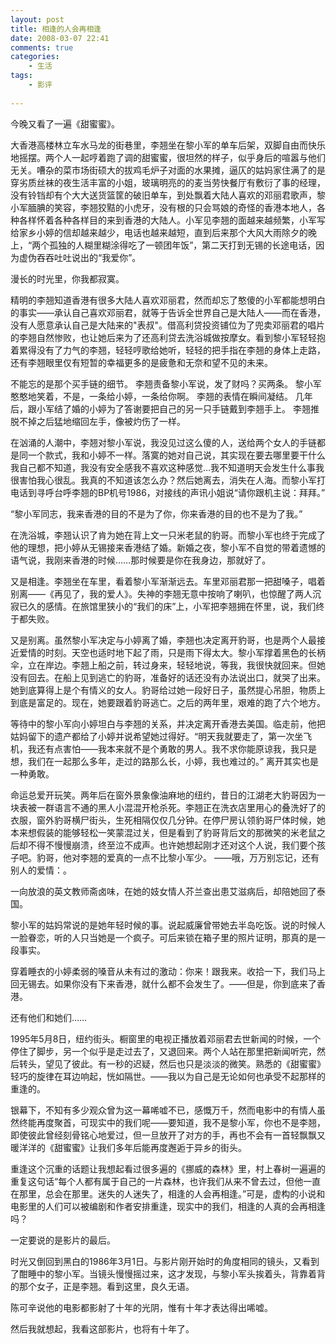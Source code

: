 ```yaml
---
layout: post
title: 相逢的人会再相逢
date: 2008-03-07 22:41
comments: true
categories:
    - 生活
tags:
    - 影评
    
---
```


今晚又看了一遍《甜蜜蜜》。 

大香港高楼林立车水马龙的街巷里，李翘坐在黎小军的单车后架，双脚自由而快乐地摇摆。两个人一起哼着跑了调的甜蜜蜜，很坦然的样子，似乎身后的喧嚣与他们无关。嘈杂的菜市场街硕大的拔鸡毛炉子对面的水果摊，逼仄的姑妈家住满了的是穿劣质丝袜的夜生活丰富的小姐，玻璃明亮的的麦当劳快餐厅有敷衍了事的经理，没有铃铛却有个大大送货篮筐的破旧单车，到处飘着大陆人喜欢的邓丽君歌声，黎小军腼腆的笑容，李翘狡黠的小虎牙，没有根的只会骂娘的奇怪的香港本地人，各种各样怀着各种各样目的来到香港的大陆人。小军见李翘的面越来越频繁，小军写给家乡小婷的信却越来越少，电话也越来越短，直到后来那个大风大雨除夕的晚上，“两个孤独的人糊里糊涂得吃了一顿团年饭”，第二天打到无锡的长途电话，因为虚伪吞吞吐吐说出的“我爱你”。

漫长的时光里，你我都寂寞。

精明的李翘知道香港有很多大陆人喜欢邓丽君，然而却忘了憨傻的小军都能想明白的事实——承认自己喜欢邓丽君，就等于告诉全世界自己是大陆人——而在香港，没有人愿意承认自己是大陆来的"表叔"。借高利贷投资铺位为了兜卖邓丽君的唱片的李翘自然惨败，也让她后来为了还高利贷去洗浴城做按摩女。看到黎小军轻轻抱着累得没有了力气的李翘，轻轻哼歌给她听，轻轻的把手指在李翘的身体上走路，还有李翘眼里仅有短暂的幸福更多的是疲惫和无奈和望不见的未来。

不能忘的是那个买手链的细节。
李翘责备黎小军说，发了财吗？买两条。 
黎小军憨憨地笑着，不是，一条给小婷，一条给你啊。 
李翘的表情在瞬间凝结。 
几年后，跟小军结了婚的小婷为了答谢要把自己的另一只手链戴到李翘手上。 
李翘推脱不掉之后猛地缩回左手，像被灼伤了一样。 

在汹涌的人潮中，李翘对黎小军说，我没见过这么傻的人，送给两个女人的手链都是同一个款式，我和小婷不一样。落寞的她对自己说，其实现在要去哪里要干什么我自己都不知道，我没有安全感我不喜欢这种感觉…我不知道明天会发生什么事我很害怕我心很乱。我真的不知道该怎么办？然后她离去，消失在人海。而黎小军打电话到寻呼台呼李翘的BP机号1986，对接线的声讯小姐说“请你跟机主说：拜拜。”

“黎小军同志，我来香港的目的不是为了你，你来香港的目的也不是为了我。”

在洗浴城，李翘认识了肯为她在背上文一只米老鼠的豹哥。而黎小军也终于完成了他的理想，把小婷从无锡接来香港结了婚。新婚之夜，黎小军不自觉的带着遗憾的语气说，我刚来香港的时候……那时候要是你在我身边，那就好了。

又是相逢。李翘坐在车里，看着黎小军渐渐远去。车里邓丽君那一把甜嗓子，唱着别离——《再见了，我的爱人》。失神的李翘无意中按响了喇叭，也惊醒了两人沉寂已久的感情。在旅馆里狭小的“我们的床”上，小军把李翘拥在怀里，说，我们终于都失败。

又是别离。虽然黎小军决定与小婷离了婚，李翘也决定离开豹哥，也是两个人最接近爱情的时刻。天空也适时地下起了雨，只是雨下得太大。黎小军撑着黑色的长柄伞，立在岸边。李翘上船之前，转过身来，轻轻地说，等我，我很快就回来。但她没有回去。在船上见到逃亡的豹哥，准备好的话还没有办法说出口，就哭了出来。她到底算得上是个有情义的女人。豹哥给过她一段好日子，虽然提心吊胆，物质上到底是富足的。现在，她要跟着豹哥逃亡。之后的两年里，艰难的跑了六个地方。

等待中的黎小军向小婷坦白与李翘的关系，并决定离开香港去美国。临走前，他把姑妈留下的遗产都给了小婷并说希望她过得好。“明天我就要走了，第一次坐飞机，我还有点害怕——我本来就不是个勇敢的男人。我不求你能原谅我，我只是想，我们在一起那么多年，走过的路那么长，小婷，我也难过的。” 离开其实也是一种勇敢。

命运总爱开玩笑。两年后在窗外景象像油麻地的纽约，昔日的江湖老大豹哥因为一块表被一群语言不通的黑人小混混开枪杀死。李翘正在洗衣店里用心的叠洗好了的衣服，窗外豹哥横尸街头，生死相隔仅仅几分钟。在停尸房认领豹哥尸体时候，她本来想假装的能够轻松一笑蒙混过关，但是看到了豹哥背后文的那微笑的米老鼠之后却不得不慢慢崩溃，终至泣不成声。也许她想起刚才还对这个人说，我们要个孩子吧。豹哥，他对李翘的爱真的一点不比黎小军少。 ——哦，万万别忘记，还有别人的爱情：。
 
一向放浪的英文教师斋卤味，在她的妓女情人芥兰查出患艾滋病后，却陪她回了泰国。
  
黎小军的姑妈常说的是她年轻时候的事。说起威廉曾带她去半岛吃饭。说的时候人一脸眷恋，听的人只当她是一个疯子。可后来锁在箱子里的照片证明，那真的是一段事实。

穿着睡衣的小婷柔弱的嗓音从未有过的激动：你来！跟我来。收拾一下，我们马上回无锡去。如果你没有下来香港，就什么都不会发生了。——但是，你到底来了香港。

还有他们和她们……

1995年5月8日，纽约街头。橱窗里的电视正播放着邓丽君去世新闻的时候，一个停住了脚步，另一个似乎是走过去了，又退回来。两个人站在那里把新闻听完，然后转头，望见了彼此。有一秒的迟疑，然后也只是淡淡的微笑。熟悉的《甜蜜蜜》轻巧的旋律在耳边响起，恍如隔世。——我以为自己是无论如何也承受不起那样的重逢的。

银幕下，不知有多少观众曾为这一幕唏嘘不已，感慨万千，然而电影中的有情人虽然终能再度聚首，可现实中的我们呢——要知道，我不是黎小军，你也不是李翘，即使彼此曾经刻骨铭心地爱过，但一旦放开了对方的手，再也不会有一首轻飘飘又暖洋洋的《甜蜜蜜》让我们多年后能再度邂逅于异乡的街头。

重逢这个沉重的话题让我想起看过很多遍的《挪威的森林》里，村上春树一遍遍的重复这句话“每个人都有属于自己的一片森林，也许我们从来不曾去过，但他一直在那里，总会在那里。迷失的人迷失了，相逢的人会再相逢。”可是，虚构的小说和电影里的人们可以被编剧和作者安排重逢，现实中的我们，相逢的人真的会再相逢吗？

一定要说的是影片的最后。

时光又倒回到黑白的1986年3月1日。与影片刚开始时的角度相同的镜头，又看到了酣睡中的黎小军。当镜头慢慢摇过来，这才发现，与黎小军头挨着头，背靠着背的那个女子，正是李翘。看到这里，良久无语。 

陈可辛说他的电影都影射了十年的光阴，惟有十年才表达得出唏嘘。

然后我就想起，我看这部影片，也将有十年了。
